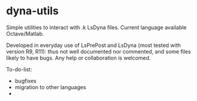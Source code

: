 # dyna-utils
Simple utilities to interact with .k LsDyna files. Current language available Octave/Matlab.

Developed in everyday use of LsPrePost and LsDyna (most tested with version R9, R11): thus not well documented nor commented, and some files likely to have bugs.
Any help or collaboration is welcomed.

To-do-list:
- bugfixes
- migration to other languages
- 
